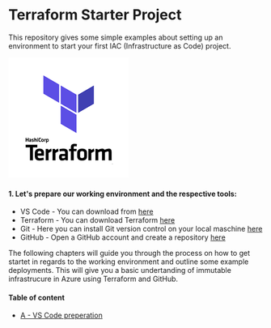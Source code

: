 # Terraform Starter Project

This repository gives some simple examples about setting up an environment to start your first IAC (Infrastructure as Code) project.  

![TerraformLogo](https://github.com/lenny9700/Terraform_Starter/blob/master/images/terraform_Logo.png)

#### 1. Let's prepare our working environment and the respective tools:
- VS Code - You can download from [here](https://code.visualstudio.com/Download)
- Terraform - You can download Terraform [here](https://www.terraform.io/downloads.html)
- Git - Here you can install Git version control on your local maschine [here](https://git-scm.com/downloads)
- GitHub - Open a GitHub account and create a repository [here](https://github.com/)

The following chapters will guide you through the process on how to get startet in regards to the working environment and outline some example deployments. This will give you a basic undertanding of immutable infrastrucure in Azure using Terraform and GitHub.

#### Table of content
* [A - VS Code preperation](./docs/vscode_prepare.md)